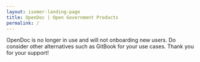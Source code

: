 ```yaml
---
layout: isomer-landing-page
title: OpenDoc | Open Government Products
permalink: /
---
```

<!-- Type your notification here - the notification bar will not appear if this is empty. For other changes, refer to _data/homepage.yml to edit the homepage -->
<!-- ###### This website is in beta - your valuable [feedback](https://form.sg/#!/forms/govtech/5a9ce876b3a3b6006e6b8335){:target="_blank"} will help us in improving it. -->
OpenDoc is no longer in use and will not onboarding new users. Do consider other alternatives such as GitBook for your use cases. Thank you for your support!
